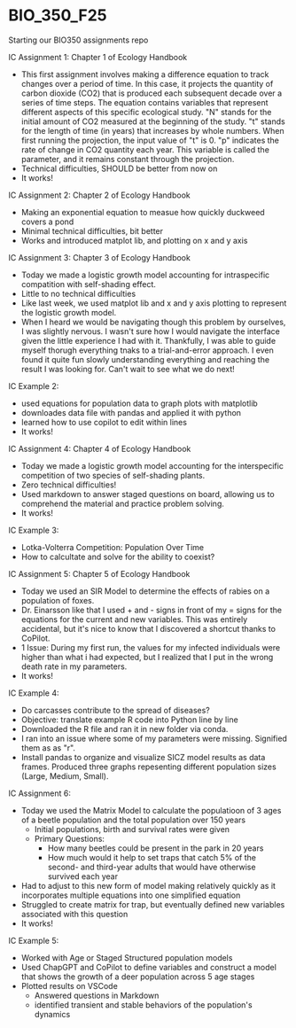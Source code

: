 # BIO_350_F25

Starting our BIO350 assignments repo

IC Assignment 1: Chapter 1 of Ecology Handbook
- This first assignment involves making a difference equation to track changes over a period of time. In this case, it projects the quantity of carbon dioxide (CO2) that is produced each subsequent decade over a series of time steps. The equation contains variables that represent different aspects of this specific ecological study. "N" stands for the initial amount of CO2 measured at the beginning of the study. "t" stands for the length of time (in years) that increases by whole numbers. When first running the projection, the input value of "t" is 0. "p" indicates the rate of change in CO2 quantity each year. This variable is called the parameter, and it remains constant through the projection.
- Technical difficulties, SHOULD be better from now on
- It works!

IC Assignment 2: Chapter 2 of Ecology Handbook
- Making an exponential equation to measue how quickly duckweed covers a pond
- Minimal technical difficulties, bit better
- Works and introduced matplot lib, and plotting on x and y axis

IC Assignment 3: Chapter 3 of Ecology Handbook
- Today we made a logistic growth model accounting for intraspecific compatition with self-shading effect.
- Little to no technical difficulties
- Like last week, we used matplot lib and x and y axis plotting to represent the logistic growth model.
- When I heard we would be navigating though this problem by ourselves, I was slightly nervous. I wasn't sure how I would navigate the interface given the little experience I had with it. Thankfully, I was able to guide myself thorugh everything tnaks to a trial-and-error approach. I even found it quite fun slowly understanding everything and reaching the result I was looking for. Can't wait to see what we do next!

IC Example 2:
- used equations for population data to graph plots with matplotlib
- downloades data file with pandas and applied it with python
- learned how to use copilot to edit within lines
- It works!

IC Assignment 4: Chapter 4 of Ecology Handbook
- Today we made a logistic growth model accounting for the interspecific competition of two species of self-shading plants.
- Zero technical difficulties!
- Used markdown to answer staged questions on board, allowing us to comprehend the material and practice problem solving.
- It works!

IC Example 3:
- Lotka-Volterra Competition: Population Over Time
- How to calcultate and solve for the ability to coexist?

IC Assignment 5: Chapter 5 of Ecology Handbook
- Today we used an SIR Model to determine the effects of rabies on a population of foxes.
- Dr. Einarsson like that I used + and - signs in front of my = signs for the equations for the current and new variables. This was entirely accidental, but it's nice to know that I discovered a shortcut thanks to CoPilot.
- 1 Issue: During my first run, the values for my infected individuals were higher than what i had expected, but I realized that I put in the wrong death rate in my parameters.
- It works!

IC Example 4:
- Do carcasses contribute to the spread of diseases?
- Objective: translate example R code into Python line by line
- Downloaded the R file and ran it in new folder via conda. 
- I ran into an issue where some of my parameters were missing. Signified them as as "r". 
- Install pandas to organize and visualize SICZ model results as data frames. Produced three graphs repesenting different population sizes (Large, Medium, Small).

IC Assignment 6:
- Today we used the Matrix Model to calculate the populatioon of 3 ages of a beetle population and the total population over 150 years
    - Initial populations, birth and survival rates were given
    - Primary Questions:
      - How many beetles could be present in the park in 20 years
      - How much would it help to set traps that catch 5% of the second- and third-year adults that would have otherwise survived each year
- Had to adjust to this new form of model making relatively quickly as it incorporates multiple equations into one simplified equation
- Struggled to create matrix for trap, but eventually defined new variables associated with this question
- It works!

IC Example 5:
- Worked with Age or Staged Structured population models
- Used ChapGPT and CoPilot to define variables and construct a model that shows the growth of a deer population across 5 age stages
- Plotted results on VSCode
  - Answered questions in Markdown 
   - identified transient and stable behaviors of the population's dynamics